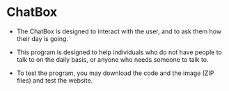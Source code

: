 # ChatBox
* The ChatBox is designed to interact with the user, and to ask them how their day is going.
* This program is designed to help individuals who do not have people to talk to on the daily basis, or anyone who needs someone to talk to.



* To test the program, you may download the code and the image (ZIP files) and test the website. 
